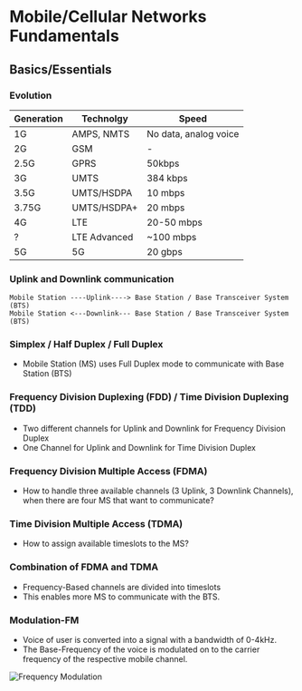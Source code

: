 # Mobile/Cellular Networks Fundamentals

## Basics/Essentials

### Evolution

| Generation | Technolgy | Speed |
| ---------- | --------- | ----- |
| 1G         | AMPS, NMTS | No data, analog voice |
| 2G         | GSM       | -     |
| 2.5G       | GPRS      | 50kbps |
| 3G         | UMTS      | 384 kbps |
| 3.5G       | UMTS/HSDPA | 10 mbps |
| 3.75G      | UMTS/HSDPA+ | 20 mbps |
| 4G         | LTE         | 20-50 mbps |
| ?          | LTE Advanced | ~100 mbps |
| 5G         | 5G           | 20 gbps |

### Uplink and Downlink communication

```
Mobile Station ----Uplink----> Base Station / Base Transceiver System (BTS)
Mobile Station <---Downlink--- Base Station / Base Transceiver System (BTS)
```

### Simplex / Half Duplex / Full Duplex

- Mobile Station (MS) uses Full Duplex mode to communicate with Base Station (BTS)

### Frequency Division Duplexing (FDD) / Time Division Duplexing (TDD)

- Two different channels for Uplink and Downlink for Frequency Division Duplex
- One Channel for Uplink and Downlink for Time Division Duplex

### Frequency Division Multiple Access (FDMA)

- How to handle three available channels (3 Uplink, 3 Downlink Channels), 
  when there are four MS that want to communicate?

### Time Division Multiple Access (TDMA)

- How to assign available timeslots to the MS?

### Combination of FDMA and TDMA

- Frequency-Based channels are divided into timeslots
- This enables more MS to communicate with the BTS.

### Modulation-FM

- Voice of user is converted into a signal with a bandwidth of 0-4kHz.
- The Base-Frequency of the voice is modulated on to the carrier frequency of the respective mobile channel.

![Frequency Modulation](https://upload.wikimedia.org/wikipedia/commons/a/a4/Amfm3-en-de.gif)

